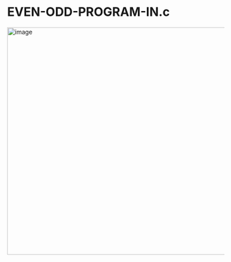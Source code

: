 # EVEN-ODD-PROGRAM-IN.c

<img width="613" height="529" alt="image" src="https://github.com/user-attachments/assets/3c88d36b-3035-4c4c-88c5-f0b1f63a1d4e" />
